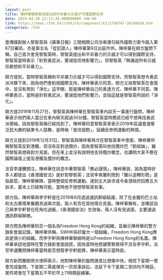 ```yaml
---
layout: post
title: 陳梓華稱黎智英提出和平非暴力示威才可獲國際支持
date: 2024-04-26 22:13:38.000000000 +08:00
link: https://news.rthk.hk/rthk/ch/component/k2/1750747-20240426.htm
categories: rthk
---
```


壹傳媒創辦人黎智英與《蘋果日報》三間相關公司涉串謀勾結外國勢力案今踏入第67日審訊，亦是第五名「從犯證人」陳梓華第9日出庭作供。陳梓華在辯方盤問下稱，自己首次會見黎智英時，黎智英提出和平非暴力的示威才可以得到國際支持，黎智英當時表示「針對勇武派，要減低佢哋影響力」，但黎智英「無講過所有示威佢都想和平非暴力」。

辯方提到，當時黎智英稱和平非暴力示威才可以得到國際支持，而黎智英想令勇武派冷靜下來，因為他們會削弱國際支持，陳梓華表示同意。辯方又指黎智英在會面中，並沒有用到「淨化」這字眼，那是陳梓華自己的表達方式，陳梓華不同意。陳梓華表示，當時是針對勇武派，要減低他們影響力，並指這就是黎智英所說的「淨化」。

辯方就2019年11月27日，黎智英與陳梓華在黎智英車內談天一事進行盤問，陳梓華表示他們兩人當日在車內聊天超過30分鐘，黎智英當時應該已經不想再找勇武派領袖，因為黎智英稱已經找到了。陳梓華同意黎智英曾表示2019年區議會選舉泛民大勝的結果令人鼓舞，是時候「食住個勢」，延續反修例運動的熱情。

辯方又提到2019年12月31日，黎智英與陳梓華再次在黎智英車中會面，陳梓華供稱黎智英反對港獨，但沒有反對過攬炒，因為黎智英叫他找攬炒巴「劉祖廸」，雖然黎智英想與對方見面，但在車上並沒有說明他支持攬炒概念，也講明大家不應在國際論壇上提及港獨及攬炒的概念。

法官李運騰關注，陳梓華在訊息中著黎智英「務必謹慎」，陳梓華說，因為當時好多人都提出《香港國安法》是針對黎智英；法官李素蘭則問到「難以逆轉形勢」是指甚麼，陳梓華解釋，當時整個反修例運動、達到五大訴求或令香港政府回應五大訴求，基本上已經無可能，當時他不想想黎智英有事。

辯方指，陳梓華與李宇軒是在2019年6月透過通訊群組結識，除了在金鐘的巴士站和太古廣場某餐廳見過兩次面，兩人有否在其他場合見面。陳梓華稱有，並確認自己與李宇軒曾在旺角吃過飯，《香港國安法》生效後，兩人沒有見過面，主要通過通訊群組聯絡。

辯方問及陳梓華知否一個名為Freedom Hong Kong的組織，並展示陳梓華的警方錄影會面記錄，陳梓華供稱，SWHK係好龐大一個組織，Freedom Hong Kong應該是很小的組織，而李宇軒與陳梓華聯絡時是以Freedom Hong Kong的名義。陳梓華承認他當時在警方錄影會面說謊，因為當時他想讓警察覺得不涉及李宇軒。法官李運騰問陳梓華當時是否想幫李宇軒脫罪，陳梓華表示當時是。

辯方新西蘭御用大律師表示，他對陳梓華的盤問進度比想像中快，相信下星期一便會完成盤問，下星期二需處理另一宗民事訴訟，法庭下令下星期二至四均不開庭，案件將會在下星期五不早於早上11時開庭續審。
